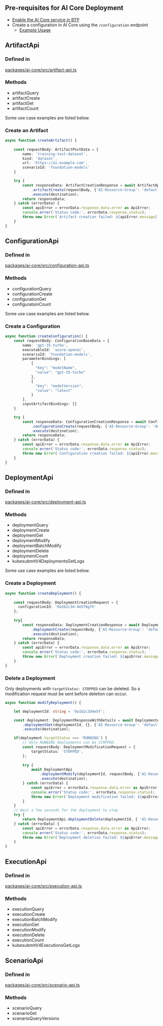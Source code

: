 ## Pre-requisites for AI Core Deployment
- [Enable the AI Core service in BTP](https://help.sap.com/docs/sap-ai-core/sap-ai-core-service-guide/initial-setup)
- Create a configuration in AI Core using the `/configuration` endpoint
    - [Example Usage](#create-a-configuration)

## ArtifactApi

### Defined in
[packages/ai-core/src/artifact-api.ts](../packages/ai-core/src/artifact-api.ts)

### Methods
- artifactQuery
- artifactCreate
- artifactGet
- artifactCount

Some use case examples are listed below.

### Create an Artifact
```TypeScript
async function createArtifact() {
    
    const requestBody: ArtifactPostData = {
        name: 'training-test-dataset',
        kind: 'dataset',
        url: 'https://ai.example.com',
        scenarioId: 'foundation-models'
    }

    try {
        const responseData: ArtifactCreationResponse = await ArtifactApi
            .artifactCreate(requestBody, {'AI-Resource-Group': 'default'})
            .execute(destination);
        return responseData;
    } catch (errorData) {
        const apiError = errorData.response.data.error as ApiError;
        console.error('Status code:', errorData.response.status);
        throw new Error(`Artifact creation failed: ${apiError.message}`);     
    }
}
```
## ConfigurationApi

### Defined in
[packages/ai-core/src/configuration-api.ts](../packages/ai-core/src/configuration-api.ts)

### Methods
- configurationQuery
- configurationCreate
- configurationGet
- configuratoinCount

Some use case examples are listed below. 

### Create a Configuration
```TypeScript
async function createConfiguration() {
    const requestBody: ConfigurationBaseData = {
        name: 'gpt-35-turbo',
        executableId: 'azure-openai',
        scenarioId: 'foundation-models',
        parameterBindings: [
            {
              "key": "modelName",
              "value": "gpt-35-turbo"
            },
            {
              "key": "modelVersion",
              "value": "latest"
            }
        ],
        inputArtifactBindings: []
    }

    try {
        const responseData: ConfigurationCreationResponse = await ConfigurationApi
            .configurationCreate(requestBody, {'AI-Resource-Group': 'default'})
            .execute(destination);
        return responseData;
    } catch (errorData) {
        const apiError = errorData.response.data.error as ApiError;
        console.error('Status code:', errorData.response.status);
        throw new Error(`Configuration creation failed: ${apiError.message}`);     
    }
}   
```

## DeploymentApi

### Defined in
[packages/ai-core/src/deployment-api.ts](../packages/ai-core/src/deployment-api.ts)

### Methods
- deploymentQuery
- deploymentCreate
- deploymentGet
- deploymentModify
- deploymentBatchModify
- deploymentDelete
- deploymentCount
- kubesubmitV4DeploymentsGetLogs

Some use case examples are listed below. 

### Create a Deployment
```TypeScript
async function createDeployment() {
    
    const requestBody: DeploymentCreationRequest = {
      configurationId: '0a1b2c3d-4e5f6g7h'
    };
    
    try{
        const responseData: DeploymentCreationResponse = await DeploymentApi
            .deploymentCreate(requestBody, {'AI-Resource-Group': 'default'})
            .execute(destination);
        return responseData;
    } catch (errorData) {
        const apiError = errorData.response.data.error as ApiError;
        console.error('Status code:', errorData.response.status);
        throw new Error(`Deployment creation failed: ${apiError.message}`);     
    }
}
```
### Delete a Deployment

Only deployments with `targetStatus: STOPPED` can be deleted. So a modification request must be sent before deletion can occur. 
```TypeScript
async function modifyDeployment() {

    let deploymentId: string = '0a1b2c3d4e5f';

    const deployment: DeploymentResponseWithDetails = await DeploymentApi
        .deploymentGet(deploymentId, {}, {'AI-Resource-Group': 'default'})
        .execute(destination);

    if(deployment.targetStatus === 'RUNNING') {
        // Only RUNNING deployments can be STOPPED. 
        const requestBody: DeploymentModificationRequest = {
            targetStatus: 'STOPPED',
        };
        
        try {
            await DeploymentApi
                .deploymentModify(deploymentId, requestBody, {'AI-Resource-Group': 'default'})
                .execute(destination);
        } catch (errorData) {
            const apiError = errorData.response.data.error as ApiError;
            console.error('Status code:', errorData.response.status);
            throw new Error(`Deployment modification failed: ${apiError.message}`);     
        }
    }
    // Wait a few seconds for the deployment to stop
    try {
        return DeploymentApi.deploymentDelete(deploymentId, { 'AI-Resource-Group': 'default' }).execute(destination);
    } catch (errorData) {
        const apiError = errorData.response.data.error as ApiError;
        console.error('Status code:', errorData.response.status);
        throw new Error(`Deployment deletion failed: ${apiError.message}`);     
    }
}
```
## ExecutionApi

### Defined in
[packages/ai-core/src/execution-api.ts](../packages/ai-core/src/execution-api.ts)

### Methods
- executionQuery
- executionCreate
- executionBatchModify
- executionGet
- executionModify
- executionDelete
- executionCount
- kubesubmitV4ExecutionsGetLogs

## ScenarioApi

### Defined in
[packages/ai-core/src/scenario-api.ts](../packages/ai-core/src/scenario-api.ts)

### Methods
- scenarioQuery
- scenarioGet
- scenarioQueryVersions